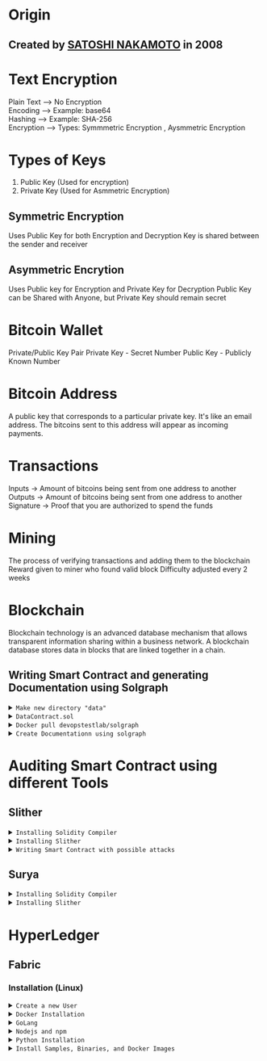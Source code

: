 # Origin

## Created by [SATOSHI NAKAMOTO]() in 2008

# Text Encryption
Plain Text  --> No Encryption
<br />
Encoding --> Example: base64
<br />
Hashing --> Example: SHA-256
<br />
Encryption --> Types: Symmmetric Encryption , Aysmmetric Encryption
<br />

# Types of Keys
1. Public Key (Used for encryption)
2. Private Key (Used for Asmmetric Encryption)

## Symmetric Encryption
Uses Public Key for both Encryption and Decryption
Key is shared between the sender and receiver

## Asymmetric Encrytion
Uses Public key for Encryption and Private Key for Decryption
Public Key can be Shared with Anyone, but Private Key should remain secret

# Bitcoin Wallet
Private/Public Key Pair
Private Key - Secret Number
Public Key - Publicly Known Number

# Bitcoin Address
A public key that corresponds to a particular private key. It's like an email address. The bitcoins sent to this address will appear as incoming payments.

# Transactions
Inputs -> Amount of bitcoins being sent from one address to another
Outputs -> Amount of bitcoins being sent from one address to another
Signature -> Proof that you are authorized to spend the funds

# Mining
The process of verifying transactions and adding them to the blockchain
Reward given to miner who found valid block
Difficulty adjusted every 2 weeks

# Blockchain
Blockchain technology is an advanced database mechanism that allows transparent information sharing within a business network. A blockchain database stores data in blocks that are linked together in a chain.

## <a name="contract">Writing Smart Contract and generating Documentation using Solgraph</a>

<details>
  <summary><code>Make new directory "data"</code></summary>
<br />
  
  ```bash
  mkdir data
  cd data
  ```
  
<br />
  
Create smart contract in this directory using IDE, text editor or vim.  
</details>

<details>
  <summary><code>DataContract.sol</code></summary>
<br />
Create Smart Contract like

<br />

```solidity
contract DataContract {
  uint balance;

  function DataContract() {
    Mint(1000000);
  }

  function Mint(uint amount) internal {
    balance = amount;
  }

  function Withdraw() {
    msg.sender.send(balance);
  }

  function GetBalance() constant retruns(uint) {
    return balance;
  }
}
```
</details>

<details>
  <summary><code>Docker pull devopstestlab/solgraph</code></summary>
<br />

Pull solgraph using command

```bash
docker pull devopstestlab/solgraph
```

<div align="center">
  <img src="https://github.com/HarshDubeyDU/Blockchain/blob/main/docker%20pull%20devopstestlab%20solgraph.png" />
</div>
</details>

<details>
<summary><code>Create Documentationn using solgraph</code></summary>

<br />
Enter this command to generate Documentation of your Smart Contract

```bash
docker run -it --rm -v $PWD:/data devopstestlab/solgraph
```

Documentation is created as
<div align="center">
  <img src="https://github.com/HarshDubeyDU/Blockchain/blob/main/DataContract.sol.png">
</div>
</details>


# <a name="auditing">Auditing Smart Contract using different Tools</a>

## <a name="slither">Slither</a>

<details>
  <summary><code>Installing Solidity Compiler</code></summary>
<br />
  
Installation Command

```bash
pip3 install solc-select
```

</details>

<details>
  <summary><code>Installing Slither</code></summary>
<br />
  
Installation Command

```bash
pip3 install slither-analyzer
```
<br />
Check Slither version

```bash
slither --version
```

</details>

<details>
  <summary><code>Writing Smart Contract with possible attacks</code></summary>

  ```solidity
pragma solidity ^0.4.15;

contract Reentrance {
    mapping (address => uint) userBalance;
   
    function getBalance(address u) constant returns(uint){
        return userBalance[u];
    }

    function addToBalance() payable{
        userBalance[msg.sender] += msg.value;
    }   

    function withdrawBalance(){
        // send userBalance[msg.sender] ethers to msg.sender
        // if mgs.sender is a contract, it will call its fallback function
        if( ! (msg.sender.call.value(userBalance[msg.sender])() ) ){
            throw;
        }
        userBalance[msg.sender] = 0;
    }   

    function withdrawBalance_fixed(){
        // to protect against re-entrancy, the state variable
        // has to be change before the call
        uint amount = userBalance[msg.sender];
        userBalance[msg.sender] = 0;
        if( ! (msg.sender.call.value(amount)() ) ){
            throw;
        }
    }   

    function withdrawBalance_fixed_2(){
        // send() and transfer() are safe against reentrancy
        // they do not transfer the remaining gas
        // and they give just enough gas to execute few instructions    
        // in the fallback function (no further call possible)
        msg.sender.transfer(userBalance[msg.sender]);
        userBalance[msg.sender] = 0;
    }   
   
}

```

<br />
<details><summary><code>Writing in Vim</code></summary>
  
<div align="center">
  <img src="https://github.com/HarshDubeyDU/Blockchain/assets/87745474/77db2f2f-5bc5-4e1d-971c-937fc7f665b5" alt="Contract in Vim Editor" />
</div>

</details>

</details>

## <a name="surya">Surya</a>

<details>
  <summary><code>Installing Solidity Compiler</code></summary>
<br />
  
Installation Command

```bash
pip3 install solc-select
```

</details>

<details>
  <summary><code>Installing Slither</code></summary>
<br />
  
Installation Command

```bash
pip3 install slither-analyzer
```
<br />
Check Slither version

```bash
slither --version
```

</details>

# HyperLedger
## Fabric

### Installation (Linux)

<details>
  <summary><code>Create a new User</code></summary>
  <br />
  Create new User
  Provide password for the new User

  ```bash
    sudo adduser fabric
  ```
  
  <br />
  Add the user to the sudo groups

  ```bash 
    sudo usermod -aG sudo newuser
  ```

  <br />
  Login to "fabric" user

  ```bash
    su fabric
  ```

</details>

<details>
    <summary><code>Docker Installation</code></summary>
    <br />
    Install curl

  ```bash
    sudo apt-get update
    sudo apt-get install curl
    curl --version
  ```

<br />
    Install Docker

  ```bash
    curl -fsSL https://download.docker.com/linux/ubuntu/gpg | sudo apt-key add -
  ```

<br />
    Add Docker Repositories to APT sources

  ```bash
    sudo add-apt-repository “deb [arch=amd64] https://download.docker.com/linux/ubuntu $(lsb_release -cs) stable”
  ```

<br />
    Update package database and Install Docker

  ```bash
    sudo apt-get update
    sudo apt-get install -y docker-ce
  ```

</details>

<details>
    <summary><code>GoLang</code></summary>
    <br />
    Install GoLang Package 

  ```bash
    curl -O https://storage.googleapis.com/golang/go1.11.linux-amd64.tar.gz
  ```
    
<br />
    Extract the package

  ```bash
    sudo tar xvf go1.11.linux-amd64.tar.gz
  ```

<br />
    Set the GOPATH
    
  ```bash
    export GOPATH=$HOME/go
    export PATH=$PATH:$GOPATH/bin
  ```
<details>
  <summary><code>Installation Image</code></summary>
  
  ![326421283-a472e4f7-2b5f-4916-a599-bb54b7b4b8a4](https://github.com/HarshDubeyDU/Blockchain/assets/87745474/10755f84-d07b-47bc-bbe2-90151dcef3a7)
  
  ![326421406-cd29a0f9-ad8d-40d0-b58e-44c424d1de05](https://github.com/HarshDubeyDU/Blockchain/assets/87745474/d10bb7ff-6832-42da-82e4-275ccbec8f60)
  
  ![326421345-9ac11685-78cd-4b57-b2e5-b48208548325](https://github.com/HarshDubeyDU/Blockchain/assets/87745474/279143db-ea2b-42ab-9ac1-c58ffa3eee49)

</details>
</details>

<details>
    <summary><code>Nodejs and npm</code></summary>
    <br />
    Download the installation script using curl
    
  ```bash
    curl -sL https://deb.nodesource.com/setup_8.x -o nodesource_setup.sh
  ```
  
  <br />
    Run script under sudo and Install the nodejs
  
  ```bash
    sudo bash nodesource_setup.sh
    sudo apt-get install nodejs
  ```
</details>

<details>
    <summary><code>Python Installation</code></summary>
    <br />

  ```bash
    sudo apt-get install python2.7
  ```
<details>
  <summary><code>Installation Image</code></summary>
  
  ![326421449-c16b26ea-6f61-422b-b422-3ac8bd137437](https://github.com/HarshDubeyDU/Blockchain/assets/87745474/06a4122c-b8af-4e32-8424-cbfe2a11da17)

</details>
</details>

<details>
    <summary><code>Install Samples, Binaries, and Docker Images</code></summary>

  ```bash
    curl -sSL http://bit.ly/2ysbOFE | bash -s -- 2.4.4 1.5.3
  ```

  <details>
    <summary><code>Installation Image</code></summary>
    
  ![328150502-c0363df4-ef5a-4fa1-9037-8ffd57551594](https://github.com/HarshDubeyDU/Blockchain/assets/87745474/ee73616a-0e2d-4222-a1f6-71f5ad3d5a2d)
  ![328150585-f49c5f82-ef25-4f4e-9cd5-c633917f0c03](https://github.com/HarshDubeyDU/Blockchain/assets/87745474/78d9ab65-da44-4596-b5aa-f9eeb80e18f0)

  </details>
</details>
